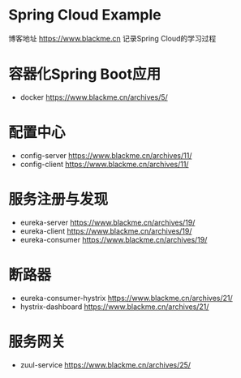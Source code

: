 # Spring Cloud Example
博客地址 https://www.blackme.cn 记录Spring Cloud的学习过程

# 容器化Spring Boot应用
+ docker https://www.blackme.cn/archives/5/

# 配置中心
+ config-server https://www.blackme.cn/archives/11/
+ config-client https://www.blackme.cn/archives/11/

#  服务注册与发现
+ eureka-server https://www.blackme.cn/archives/19/
+ eureka-client https://www.blackme.cn/archives/19/
+ eureka-consumer https://www.blackme.cn/archives/19/

# 断路器
+ eureka-consumer-hystrix https://www.blackme.cn/archives/21/
+ hystrix-dashboard https://www.blackme.cn/archives/21/

# 服务网关
+ zuul-service https://www.blackme.cn/archives/25/